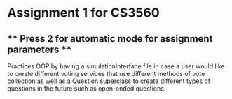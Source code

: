 # Assignment 1 for CS3560

## ** Press 2 for automatic mode for assignment parameters **

Practices OOP by having a simulationInterface file in case a user would like to create different voting
services that use different methods of vote collection as well as
a Question superclass to create different types of questions in the future
such as open-ended questions.
